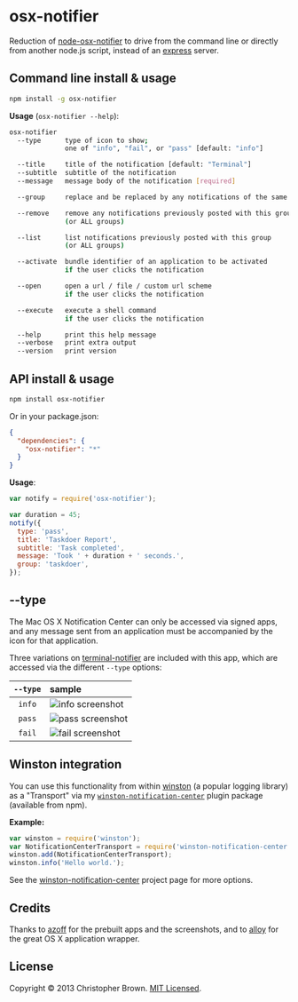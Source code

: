 # osx-notifier

Reduction of [node-osx-notifier](https://github.com/azoff/node-osx-notifier) to drive from the command line or directly from another node.js script, instead of an [express](http://expressjs.com/) server.


## Command line install & usage

```bash
npm install -g osx-notifier
```

**Usage** (`osx-notifier --help`):

```bash
osx-notifier
  --type      type of icon to show;
              one of "info", "fail", or "pass" [default: "info"]

  --title     title of the notification [default: "Terminal"]
  --subtitle  subtitle of the notification
  --message   message body of the notification [required]

  --group     replace and be replaced by any notifications of the same group

  --remove    remove any notifications previously posted with this group
              (or ALL groups)

  --list      list notifications previously posted with this group
              (or ALL groups)

  --activate  bundle identifier of an application to be activated
              if the user clicks the notification

  --open      open a url / file / custom url scheme
              if the user clicks the notification

  --execute   execute a shell command
              if the user clicks the notification

  --help      print this help message
  --verbose   print extra output
  --version   print version
```


## API install & usage

```bash
npm install osx-notifier
```

Or in your package.json:

```json
{
  "dependencies": {
    "osx-notifier": "*"
  }
}
```

**Usage**:

```javascript
var notify = require('osx-notifier');

var duration = 45;
notify({
  type: 'pass',
  title: 'Taskdoer Report',
  subtitle: 'Task completed',
  message: 'Took ' + duration + ' seconds.',
  group: 'taskdoer',
});
```


## --type

The Mac OS X Notification Center can only be accessed via signed apps,
and any message sent from an application must be accompanied by the icon for that application.

Three variations on [terminal-notifier](https://github.com/alloy/terminal-notifier) are included with this app,
which are accessed via the different `--type` options:

| `--type` | sample |
|:----:|:-----------|
| `info` | ![info screenshot](https://raw.github.com/chbrown/osx-notifier/master/doc/screenshots/info.png) |
| `pass` | ![pass screenshot](https://raw.github.com/chbrown/osx-notifier/master/doc/screenshots/pass.png) |
| `fail` | ![fail screenshot](https://raw.github.com/chbrown/osx-notifier/master/doc/screenshots/fail.png) |


## Winston integration

You can use this functionality from within [winston](https://github.com/flatiron/winston) (a popular logging library) as a "Transport" via my [`winston-notification-center`](https://github.com/chbrown/winston-notification-center) plugin package (available from npm).

**Example:**

```javascript
var winston = require('winston');
var NotificationCenterTransport = require('winston-notification-center');
winston.add(NotificationCenterTransport);
winston.info('Hello world.');
```

See the [winston-notification-center](https://github.com/chbrown/winston-notification-center) project page for more options.


## Credits

Thanks to [azoff](https://github.com/azoff/node-osx-notifier) for the prebuilt apps and the screenshots,
and to [alloy](https://github.com/alloy/terminal-notifier) for the great OS X application wrapper.


## License

Copyright © 2013 Christopher Brown. [MIT Licensed](LICENSE).
